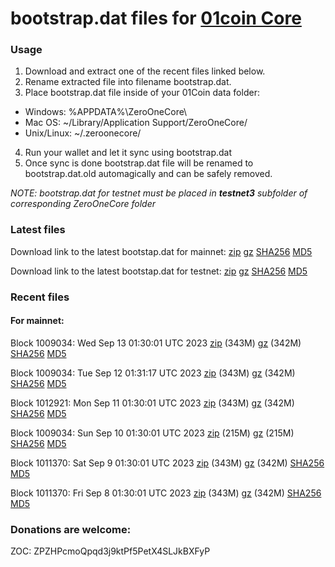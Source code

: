 # bootstrap.dat files for [01coin Core](https://01coin.io)

### Usage

1. Download and extract one of the recent files linked below.
2. Rename extracted file into filename bootstrap.dat.
3. Place bootstrap.dat file inside of your 01Coin data folder:
 - Windows: %APPDATA%\ZeroOneCore\
 - Mac OS: ~/Library/Application Support/ZeroOneCore/
 - Unix/Linux: ~/.zeroonecore/
4. Run your wallet and let it sync using bootstrap.dat
5. Once sync is done bootstrap.dat file will be renamed to bootstrap.dat.old automagically and can be safely removed.

_NOTE: bootstrap.dat for testnet must be placed in **testnet3** subfolder of corresponding ZeroOneCore folder_

### Latest files
Download link to the latest bootstap.dat for mainnet: [zip](https://files.01coin.io/mainnet/bootstrap.dat.zip) [gz](https://files.01coin.io/mainnet/bootstrap.dat.tar.gz) [SHA256](https://files.01coin.io/mainnet/sha256.txt) [MD5](https://files.01coin.io/mainnet/md5.txt)

Download link to the latest bootstap.dat for testnet: [zip](https://files.01coin.io/testnet/bootstrap.dat.zip) [gz](https://files.01coin.io/testnet/bootstrap.dat.tar.gz) [SHA256](https://files.01coin.io/testnet/sha256.txt) [MD5](https://files.01coin.io/testnet/md5.txt)

### Recent files

#### For mainnet:

Block 1009034: Wed Sep 13 01:30:01 UTC 2023 [zip](https://files.01coin.io/mainnet/2023-09-13/bootstrap.dat.zip) (343M) [gz](https://files.01coin.io/mainnet/2023-09-13/bootstrap.dat.tar.gz) (342M) [SHA256](https://files.01coin.io/mainnet/2023-09-13/sha256.txt) [MD5](https://files.01coin.io/mainnet/2023-09-13/md5.txt)

Block 1009034: Tue Sep 12 01:31:17 UTC 2023 [zip](https://files.01coin.io/mainnet/2023-09-12/bootstrap.dat.zip) (343M) [gz](https://files.01coin.io/mainnet/2023-09-12/bootstrap.dat.tar.gz) (342M) [SHA256](https://files.01coin.io/mainnet/2023-09-12/sha256.txt) [MD5](https://files.01coin.io/mainnet/2023-09-12/md5.txt)

Block 1012921: Mon Sep 11 01:30:01 UTC 2023 [zip](https://files.01coin.io/mainnet/2023-09-11/bootstrap.dat.zip) (343M) [gz](https://files.01coin.io/mainnet/2023-09-11/bootstrap.dat.tar.gz) (342M) [SHA256](https://files.01coin.io/mainnet/2023-09-11/sha256.txt) [MD5](https://files.01coin.io/mainnet/2023-09-11/md5.txt)

Block 1009034: Sun Sep 10 01:30:01 UTC 2023 [zip](https://files.01coin.io/mainnet/2023-09-10/bootstrap.dat.zip) (215M) [gz](https://files.01coin.io/mainnet/2023-09-10/bootstrap.dat.tar.gz) (215M) [SHA256](https://files.01coin.io/mainnet/2023-09-10/sha256.txt) [MD5](https://files.01coin.io/mainnet/2023-09-10/md5.txt)

Block 1011370: Sat Sep  9 01:30:01 UTC 2023 [zip](https://files.01coin.io/mainnet/2023-09-09/bootstrap.dat.zip) (343M) [gz](https://files.01coin.io/mainnet/2023-09-09/bootstrap.dat.tar.gz) (342M) [SHA256](https://files.01coin.io/mainnet/2023-09-09/sha256.txt) [MD5](https://files.01coin.io/mainnet/2023-09-09/md5.txt)

Block 1011370: Fri Sep  8 01:30:01 UTC 2023 [zip](https://files.01coin.io/mainnet/2023-09-08/bootstrap.dat.zip) (343M) [gz](https://files.01coin.io/mainnet/2023-09-08/bootstrap.dat.tar.gz) (342M) [SHA256](https://files.01coin.io/mainnet/2023-09-08/sha256.txt) [MD5](https://files.01coin.io/mainnet/2023-09-08/md5.txt)


### Donations are welcome:

ZOC: ZPZHPcmoQpqd3j9ktPf5PetX4SLJkBXFyP
